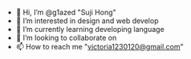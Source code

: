 - 👋 Hi, I’m @g1azed "Suji Hong"
- 👀 I’m interested in design and web develop
- 🌱 I’m currently learning developing language
- 💞️ I’m looking to collaborate on 
- 📫 How to reach me "victoria1230120@gmail.com"

<!---
g1azed/g1azed is a ✨ special ✨ repository because its `README.md` (this file) appears on your GitHub profile.
You can click the Preview link to take a look at your changes.
--->
